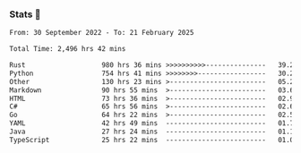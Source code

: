 ### Stats 👋
<!--START_SECTION:waka-->

```txt
From: 30 September 2022 - To: 21 February 2025

Total Time: 2,496 hrs 42 mins

Rust                   980 hrs 36 mins >>>>>>>>>>---------------   39.28 %
Python                 754 hrs 41 mins >>>>>>>>-----------------   30.23 %
Other                  130 hrs 23 mins >------------------------   05.22 %
Markdown               90 hrs 55 mins  >------------------------   03.64 %
HTML                   73 hrs 36 mins  >------------------------   02.95 %
C#                     65 hrs 56 mins  >------------------------   02.64 %
Go                     64 hrs 22 mins  >------------------------   02.58 %
YAML                   42 hrs 49 mins  -------------------------   01.71 %
Java                   27 hrs 24 mins  -------------------------   01.10 %
TypeScript             25 hrs 22 mins  -------------------------   01.02 %
```

<!--END_SECTION:waka-->

<!--
**buhaytza2005/buhaytza2005** is a ✨ _special_ ✨ repository because its `README.md` (this file) appears on your GitHub profile.

Here are some ideas to get you started:

- 🔭 I’m currently working on ...
- 🌱 I’m currently learning ...
- 👯 I’m looking to collaborate on ...
- 🤔 I’m looking for help with ...
- 💬 Ask me about ...
- 📫 How to reach me: ...
- 😄 Pronouns: ...
- ⚡ Fun fact: ...
-->



